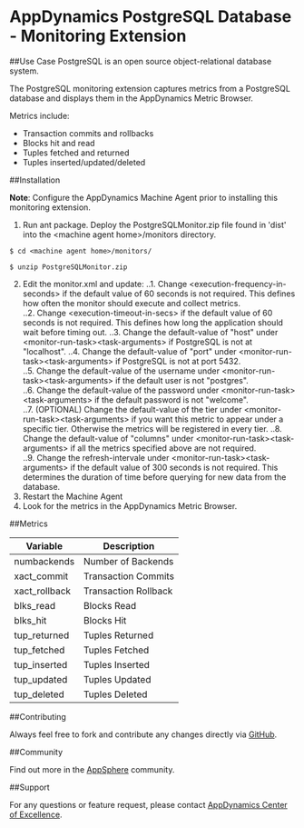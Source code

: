 # AppDynamics PostgreSQL Database - Monitoring Extension

##Use Case
PostgreSQL is an open source object-relational database system.

The PostgreSQL monitoring extension captures metrics from a PostgreSQL database and displays them in the AppDynamics Metric Browser. 

Metrics include:
* Transaction commits and rollbacks
* Blocks hit and read
* Tuples fetched and returned
* Tuples inserted/updated/deleted

##Installation

**Note**: Configure the AppDynamics Machine Agent prior to installing this monitoring extension.

1. Run ant package. Deploy the PostgreSQLMonitor.zip file found in 'dist' into the \<machine agent home\>/monitors directory.

```
$ cd <machine agent home>/monitors/

$ unzip PostgreSQLMonitor.zip
```
2. Edit the monitor.xml and update:
..1. Change \<execution-frequency-in-seconds\> if the default value of 60 seconds is not required. This defines how often the monitor should
execute and collect metrics.  
..2. Change \<execution-timeout-in-secs\> if the default value of 60 seconds is not required. This defines how long the application should
wait before timing out.
..3. Change the default-value of "host" under \<monitor-run-task\>\<task-arguments\> if PostgreSQL is not at
"localhost". 
..4. Change the default-value of "port" under \<monitor-run-task\>\<task-arguments\> if PostgreSQL is not at port 5432.  
..5. Change the default-value of the username under \<monitor-run-task\>\<task-arguments\> if the default user is not "postgres".  
..6. Change the default-value of the password under <monitor-run-task\>\<task-arguments\> if the default password is not "welcome".  
..7. (OPTIONAL) Change the default-value of the tier under \<monitor-run-task\>\<task-arguments\> if you want this metric to appear under a specific tier. Otherwise the metrics will be registered in every tier. 
..8. Change the default-value of "columns" under \<monitor-run-task\>\<task-arguments\> if all the metrics specified above are not required.  
..9. Change the refresh-intervale under \<monitor-run-task\>\<task-arguments\> if the default value of 300 seconds is not required. This determines the duration of time before querying for new data from the database.
3. Restart the Machine Agent
4. Look for the metrics in the AppDynamics Metric Browser.  


##Metrics

| Variable | Description |
| --- | --- |
| numbackends | Number of Backends |
| xact\_commit | Transaction Commits |
| xact\_rollback | Transaction Rollback |
| blks\_read | Blocks Read |
| blks\_hit | Blocks Hit |
| tup\_returned | Tuples Returned |
| tup\_fetched | Tuples Fetched |
| tup\_inserted | Tuples Inserted |
| tup\_updated | Tuples Updated |
| tup\_deleted | Tuples Deleted |


  


##Contributing

Always feel free to fork and contribute any changes directly via [GitHub](https://github.com/Appdynamics/postgresql-monitoring-extension).

##Community

Find out more in the [AppSphere](http://appsphere.appdynamics.com/t5/Extensions/PostgresSQL-Database-Monitoring-Extension/idi-p/837) community.

##Support

For any questions or feature request, please contact [AppDynamics Center of Excellence](mailto:ace-request@appdynamics.com).
